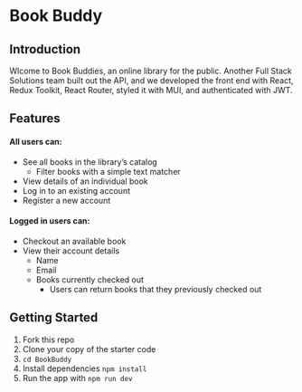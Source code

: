 # Book Buddy

## Introduction

Wlcome to Book Buddies, an online library for the public. Another Full Stack Solutions team built out the API, and we developed the front end with React, Redux Toolkit, React Router, styled it with MUI, and authenticated with JWT.

## Features

#### All users can:

- See all books in the library’s catalog
  - Filter books with a simple text matcher
- View details of an individual book
- Log in to an existing account
- Register a new account

#### Logged in users can:

- Checkout an available book
- View their account details
  - Name
  - Email
  - Books currently checked out
    - Users can return books that they previously checked out

## Getting Started

1. Fork this repo
2. Clone your copy of the starter code
3. `cd BookBuddy`
4. Install dependencies `npm install`
5. Run the app with `npm run dev`

